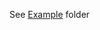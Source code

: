 See [Example](https://github.com/spideythewebhead/dart_data_class_plugin/tree/main/example/lib) folder